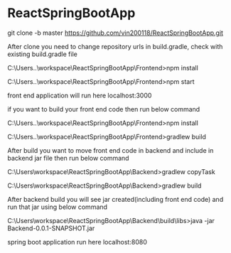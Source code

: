 # ReactSpringBootApp


git clone -b master https://github.com/vin200118/ReactSpringBootApp.git

After clone you need to change repository urls in build.gradle, check with existing build.gradle file

C:\Users\..\workspace\ReactSpringBootApp\Frontend>npm install

C:\Users\..\workspace\ReactSpringBootApp\Frontend>npm start

front end application will run here localhost:3000

if you want to build your front end code then  run below command

C:\Users\..\workspace\ReactSpringBootApp\Frontend>npm install

C:\Users\..\workspace\ReactSpringBootApp\Frontend>gradlew build


After build you want to move front end code in backend and include in backend jar file then run below command

C:\Users\workspace\ReactSpringBootApp\Backend>gradlew copyTask

C:\Users\workspace\ReactSpringBootApp\Backend>gradlew build

After backend build you will see jar created(including front end code) and run that jar using below command

C:\Users\workspace\ReactSpringBootApp\Backend\build\libs>java -jar Backend-0.0.1-SNAPSHOT.jar

spring boot application run here localhost:8080

